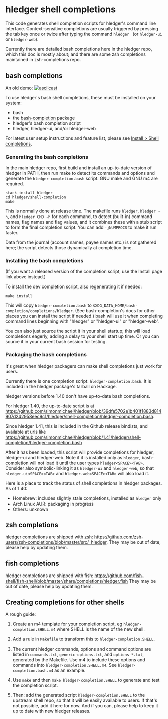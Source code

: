 # hledger shell completions

This code generates shell completion scripts for hledger's command line interface.
Context-sensitive completions are usually triggered by pressing the tab key once or twice after typing the command `hledger ` (or `hledger-ui` or `hledger-web`).

Currently there are detailed bash completions here in the hledger repo, which this doc is mostly about;
and there are some zsh completions maintained in zsh-completions repo.

## bash completions

An old demo:
[![asciicast](https://asciinema.org/a/227935.svg)](https://asciinema.org/a/227935)

To use hledger's bash shell completions, these must be installed on your system:
- bash
- the [bash-completion](https://salsa.debian.org/debian/bash-completion) package
- hledger's bash completion script
- hledger, hledger-ui, and/or hledger-web

For latest user setup instructions and feature list, please see [Install > Shell completions](https://hledger.org/install.html#shell-completions).

### Generating the bash completions

In the main hledger repo,
first build and install an up-to-date version of hledger in PATH,
then run make to detect its commands and options and generate the `hledger-completion.bash` script.
GNU make and GNU m4 are required.

    stack install hledger
    cd hledger/shell-completion
    make

This is normally done at release time.
The makefile runs `hledger`, `hledger -h`, and `hledger CMD -h` for each command,
to detect (built-in) command names, flag names and flag values,
and it combines these with a stub script to form the final completion script.
You can add `-jNUMPROCS` to make it run faster.

Data from the journal (account names, payee names etc.) is not gathered here;
the script detects those dynamically at completion time.

### Installing the bash completions

(If you want a released version of the completion script, use the Install page link above instead.)

To install the dev completion script, also regenerating it if needed:

    make install

This will copy `hledger-completion.bash` to `$XDG_DATA_HOME/bash-completion/completions/hledger`.
(See bash-completion's docs for other places you can install the script if needed.)
bash will use it when completing command lines beginning with "hledger" or "hledger-ui" or "hledger-web".

You can also just source the script it in your shell startup; this will load completions eagerly, adding a delay to your shell start up time.
Or you can source it in your current bash session for testing.

### Packaging the bash completions

It's great when hledger packagers can make shell completions just work for users.

Currently there is one completion script: `hledger-completion.bash`.
It is included in the hledger package's tarball on Hackage.

hledger versions before 1.40 don't have up-to-date bash completions.

For hledger 1.40, the up-to-date script is at 
https://github.com/simonmichael/hledger/blob/39dfe5702e1b401f1883d814907d242958eec9c1/hledger/shell-completion/hledger-completion.bash.

Since hledger 1.41, this is included in the Github release bindists, and available at urls like 
https://github.com/simonmichael/hledger/blob/1.41/hledger/shell-completion/hledger-completion.bash

After it has been loaded, this script will provide completions for hledger, hledger-ui and hledger-web.
Note if it is installed only as `hledger`, bash-completion will not load it until the user types `hledger<SPACE><TAB>`.
Consider also symbolic-linking it as `hledger-ui` and `hledger-web`, so that `hledger-ui<SPACE><TAB>` and `hledger-web<SPACE><TAB>` will also load it.

Here is a place to track the status of shell completions in hledger packages. As of 1.40:

- Homebrew: includes slightly stale completions, installed as `hledger` only
- Arch Linux AUR: packaging in progress
- Others: unknown

## zsh completions

hledger completions are shipped with zsh: <https://github.com/zsh-users/zsh-completions/blob/master/src/_hledger>.
They may be out of date, please help by updating them.

## fish completions

hledger completions are shipped with fish: <https://github.com/fish-shell/fish-shell/blob/master/share/completions/hledger.fish>
They may be out of date, please help by updating them.

## Creating completions for other shells

A rough guide:

1. Create an m4 template for your completion script, eg `hledger-completion.SHELL.m4` where SHELL is the name of the new shell.

2. Add a rule in `Makefile` to transform this to `hledger-completion.SHELL`.

3. The current hledger commands, options and command options are listed in
   `commands.txt`, `generic-options.txt`, and `options-*.txt`, generated by the Makefile.
   Use m4 to include these options and commands into `hledger-completion.SHELL.m4`.
   See `hledger-completion.bash.m4` as an example.

4. Use `make` and then `make hledger-completion.SHELL` to generate and test the completion script.

5. Then: add the generated script `hledger-completion.SHELL` to the upstream shell repo, so that it will be easily available to users.
   If that's not possible, add it here for now.
   And if you can, please help to keep it up to date with new hledger releases.
